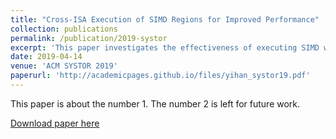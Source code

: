 ```yaml
---
title: "Cross-ISA Execution of SIMD Regions for Improved Performance"
collection: publications
permalink: /publication/2019-systor
excerpt: 'This paper investigates the effectiveness of executing SIMD workloads on multiprocessors with heterogeneous ISA cores'
date: 2019-04-14
venue: 'ACM SYSTOR 2019'
paperurl: 'http://academicpages.github.io/files/yihan_systor19.pdf'
---
```

This paper is about the number 1. The number 2 is left for future work.

[Download paper here](http://academicpages.github.io/files/yihan_systor19.pdf)

